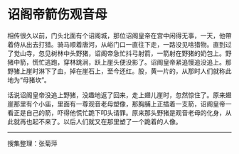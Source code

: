# 诏阁帝箭伤观音母

相传很久以前，门头北面有个诏阁城，那位诏阁皇帝在宫中闲得无事，一天，他帶着侍从出去打猎。骑马顺着唐河，从峪门口一直往下走，一路没见啥猎物。直到过了觉山寺，忽见树林中头野猪，诏阁帝急忙抖弓射箭，一箭射在野猪的奶包上。野猪中箭，慌忙逃跑，穿林跳涧，跃上崖头便没影了。诏阁皇帝紧追慢追没追上。那野猪上崖时淋下了血，掉在崖石上，至今还红。股，黄一片的，从那时人们就称此地为“母猪坎”。

话说诏阁皇帝没追上野猪，没趣地返了回来，走上翅儿崖时，忽然惊住了。原来翅崖那里有个小庙，里面有一尊观音老母塑像，那胸脯上正插着一支箭，诏阁皇帝一看正是自己的箭，吓得他慌忙跪下叩头请罪。原来那头野猪是观音老母的化身，从此就再也起不来了。以后人们就又在那里塑了一个跪着的人像。

---

搜集整理：张菊萍
